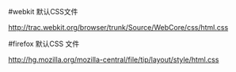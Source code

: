 #webkit 默认CSS文件

http://trac.webkit.org/browser/trunk/Source/WebCore/css/html.css

#firefox 默认CSS 文件

http://hg.mozilla.org/mozilla-central/file/tip/layout/style/html.css